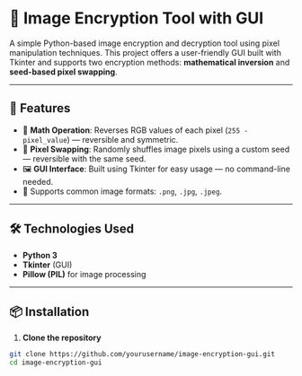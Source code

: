 # 🔐 Image Encryption Tool with GUI

A simple Python-based image encryption and decryption tool using pixel manipulation techniques. This project offers a user-friendly GUI built with Tkinter and supports two encryption methods: **mathematical inversion** and **seed-based pixel swapping**.

---

## 🚀 Features

- 🧠 **Math Operation**: Reverses RGB values of each pixel (`255 - pixel_value`) — reversible and symmetric.
- 🔄 **Pixel Swapping**: Randomly shuffles image pixels using a custom seed — reversible with the same seed.
- 🖼️ **GUI Interface**: Built using Tkinter for easy usage — no command-line needed.
- 📁 Supports common image formats: `.png`, `.jpg`, `.jpeg`.

---

## 🛠️ Technologies Used

- **Python 3**
- **Tkinter** (GUI)
- **Pillow (PIL)** for image processing



---

## 📦 Installation

1. **Clone the repository**
```bash
git clone https://github.com/yourusername/image-encryption-gui.git
cd image-encryption-gui
